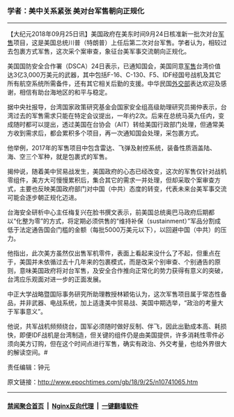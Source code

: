 ### 学者：美中关系紧张 美对台军售朝向正规化
------------------------

<p>【大纪元2018年09月25日讯】美国政府在美东时间9月24日核准新一批次对台<a href="http://www.epochtimes.com/gb/tag/%E5%86%9B%E5%94%AE.html">军售</a>项目，这是美国总统川普（特朗普）上任后第二次对台军售。学者认为，相较过去包裹方式军售，这次采个案审查，象征台美军事交流朝向正规化。</p>
<p>美国国防安全合作署（DSCA）24日表示，已通知国会，美国同意<a href="http://www.epochtimes.com/gb/tag/%E5%86%9B%E5%94%AE.html">军售</a>台湾价值达3亿3,000万美元的武器，其中包括F-16、C-130、F5、IDF经国号战机及其它所有航空系统所需备件，还有其它相关后勤的支援。中华民国<a href="http://www.epochtimes.com/gb/tag/%E5%A4%96%E4%BA%A4%E9%83%A8.html">外交部</a>表达欢迎及感谢，相信有助台海地区的和平与稳定。</p>
<p>据中央社报导，台湾国家政策研究基金会国家安全组高级助理研究员揭仲表示，台湾过去的军售需求只能在特定会议提出，一年约2次。后来在总统马英九任内，变成随时都可以提出，透过美国在台协会（AIT）转给美国行政部门处理，但通常美方收到需求后，都会累积多个项目，再一次通知国会处理，采包裹方式。</p>
<p>他举例，2017年的军售项目中包含雷达、飞弹及射控系统，装备性质涵盖陆、海、空三个军种，就是包裹式的军售。</p>
<p>揭仲说，随着美中贸易战发生，美国政府的心态已经改变，这次的军售仅针对战机零组件，美方大可慢慢累积后，集合其它的需求一并处理，但却采取个案审查方式，主要也反映美国政府部门对中国（中共）态度的转变，代表未来台美军事交流可能会逐步朝正规化迈进。</p>
<p>台海安全研析中心主任梅复兴在脸书撰文表示，前美国总统奥巴马政府后期都以“化整为零”的方式，将定期必须供售的“维持补保（sustainment）”军品分割成低于法定通告国会门槛的金额（每批5000万美元以下），以回避中国（中共）的压力。</p>
<p>他指出，此次美方虽然仅出售军机零件，表面上看起来没什么了不起，但重点在于，美国并未依循过去十几年来的包裹模式，而是改采个别审查、个别通告的原则，意味美国政府将对台军售，及安全合作推向正常化的势力获得有意义的突破，台湾应乐观面对进一步的正面发展。</p>
<p>中正大学战略暨国际事务研究所助理教授林颖佑认为，这次军售项目属于常态性备品，并非武器、电战系统，加上适逢美中贸易战、美国中期选举，“政治的考量大于军事意义”。</p>
<p>他说，共军战机频频绕台，国军必须随时做好反制、伴飞，因此出勤成本高、耗损快，即便IDF战机是台湾制造，但关键的组件仍是由美国提供，许多消耗性零件必须向美方订购，但在这个时间点进行军售，确实有政治、外交考量，也给外界很大的解读空间。#</p>
<p>责任编辑：钟元</p>

原文链接：http://www.epochtimes.com/gb/18/9/25/n10741065.htm


------------------------
#### [禁闻聚合首页](https://github.com/gfw-breaker/banned-news/blob/master/README.md) &nbsp;|&nbsp; [Nginx反向代理](https://github.com/gfw-breaker/open-proxy/blob/master/README.md) &nbsp;|&nbsp; [一键翻墙软件](https://github.com/gfw-breaker/nogfw/blob/master/README.md)